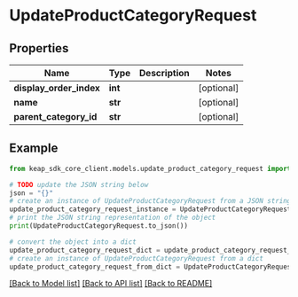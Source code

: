 # UpdateProductCategoryRequest


## Properties

Name | Type | Description | Notes
------------ | ------------- | ------------- | -------------
**display_order_index** | **int** |  | [optional] 
**name** | **str** |  | [optional] 
**parent_category_id** | **str** |  | [optional] 

## Example

```python
from keap_sdk_core_client.models.update_product_category_request import UpdateProductCategoryRequest

# TODO update the JSON string below
json = "{}"
# create an instance of UpdateProductCategoryRequest from a JSON string
update_product_category_request_instance = UpdateProductCategoryRequest.from_json(json)
# print the JSON string representation of the object
print(UpdateProductCategoryRequest.to_json())

# convert the object into a dict
update_product_category_request_dict = update_product_category_request_instance.to_dict()
# create an instance of UpdateProductCategoryRequest from a dict
update_product_category_request_from_dict = UpdateProductCategoryRequest.from_dict(update_product_category_request_dict)
```
[[Back to Model list]](../README.md#documentation-for-models) [[Back to API list]](../README.md#documentation-for-api-endpoints) [[Back to README]](../README.md)



